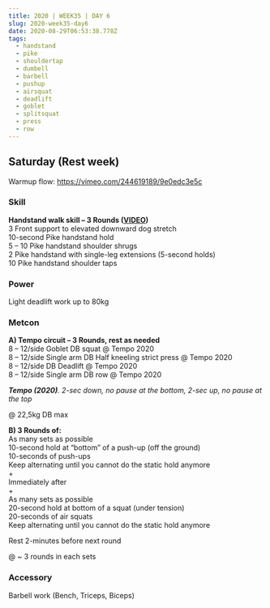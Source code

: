 ```yaml
---
title: 2020 | WEEK35 | DAY 6
slug: 2020-week35-day6
date: 2020-08-29T06:53:38.778Z
tags:
  - handstand
  - pike
  - shouldertap
  - dumbell
  - barbell
  - pushup
  - airsquat
  - deadlift
  - goblet
  - splitsquat
  - press
  - row
---
```

## Saturday (Rest week)

Warmup flow: <https://vimeo.com/244619189/9e0edc3e5c>

### Skill

**Handstand walk skill – 3 Rounds ([VIDEO](https://vimeo.com/316343023/22638d9ce7=))**\
3 Front support to elevated downward dog stretch\
10-second Pike handstand hold\
5 – 10 Pike handstand shoulder shrugs\
2 Pike handstand with single-leg extensions (5-second holds)\
10 Pike handstand shoulder taps

### Power

Light deadlift work up to 80kg

### Metcon

**A) Tempo circuit – 3 Rounds, rest as needed**\
8 – 12/side Goblet DB squat @ Tempo 2020\
8 – 12/side Single arm DB Half kneeling strict press @ Tempo 2020\
8 – 12/side DB Deadlift @ Tempo 2020\
8 – 12/side Single arm DB row @ Tempo 2020

***Tempo (2020)**. 2-sec down, no pause at the bottom, 2-sec up, no pause at the top*

@ 22,5kg DB max

**B) 3 Rounds of:**\
As many sets as possible\
10-second hold at “bottom” of a push-up (off the ground)\
10-seconds of push-ups\
Keep alternating until you cannot do the static hold anymore\
+\
Immediately after\
+\
As many sets as possible\
20-second hold at bottom of a squat (under tension)\
20-seconds of air squats\
Keep alternating until you cannot do the static hold anymore

Rest 2-minutes before next round

@ ~ 3 rounds in each sets

### Accessory

Barbell work (Bench, Triceps, Biceps)